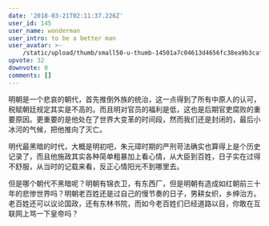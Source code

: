 ```yaml
---
date: '2018-03-21T02:11:37.226Z'
user_id: 145
user_name: wonderman
user_intro: to be a better man
user_avatar: >-
    /static/upload/thumb/small50-u-thumb-14501a7c04613d4656fc38ea9b3caf374876385b7dd.png
upvote: 32
downvote: 0
comments: []
---
```


明朝是一个悲哀的朝代，首先推倒外族的统治，这一点得到了所有中原人的认可，税赋朝廷规定其实是不高的。而且明对官员的福利是低，这也是后期官吏腐败的重要原因。更重要的是他处在了世界大变革的时间段，然而我们还是封闭的，最后小冰河的气候，把他推向了灭亡。

明代最黑暗的时代，大概是明初吧，朱元璋时期的严刑苛法确实也算得上是个历史记录了，而且他施政其实各种简单粗暴加上看心情，从大臣到百姓，日子实在过得不舒服，从当时的记载来看，反正心情阳光不到哪里去。  

但是哪个朝代不黑暗呢？明朝有锦衣卫，有东西厂，但是明朝有造成如红朝前三十年的悲惨世界吗？明朝老百姓还是过自己的慢节奏的日子，男耕女织，乡绅治方。老百姓还可以议论国政，还有东林书院，而如今老百姓们已经道路以目，你敢在互联网上骂一下皇帝吗？
